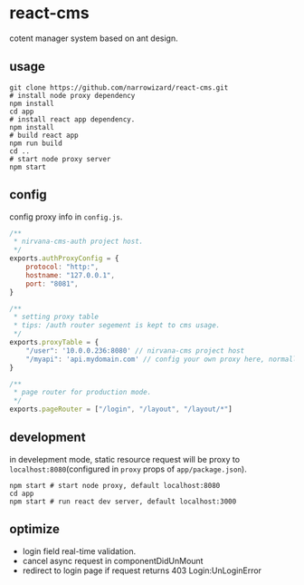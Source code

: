 # react-cms
cotent manager system based on ant design.  

## usage
```
git clone https://github.com/narrowizard/react-cms.git
# install node proxy dependency
npm install
cd app
# install react app dependency.
npm install
# build react app
npm run build
cd ..
# start node proxy server
npm start
```

## config
config proxy info in `config.js`.
```js
/**
 * nirvana-cms-auth project host.
 */
exports.authProxyConfig = {
    protocol: "http:",
    hostname: "127.0.0.1",
    port: "8081",
}

/**
 * setting proxy table
 * tips: /auth router segement is kept to cms usage. 
 */
exports.proxyTable = {
    "/user": '10.0.0.236:8080' // nirvana-cms project host
    "/myapi": 'api.mydomain.com' // config your own proxy here, normally an intranet address.
}

/**
 * page router for production mode.
 */
exports.pageRouter = ["/login", "/layout", "/layout/*"]
```

## development
in develepment mode, static resource request will be proxy to `localhost:8080`(configured in `proxy` props of `app/package.json`).
```shell
npm start # start node proxy, default localhost:8080
cd app
npm start # run react dev server, default localhost:3000
```

## optimize
+ login field real-time validation.
+ cancel async request in componentDidUnMount
+ redirect to login page if request returns 403 Login:UnLoginError